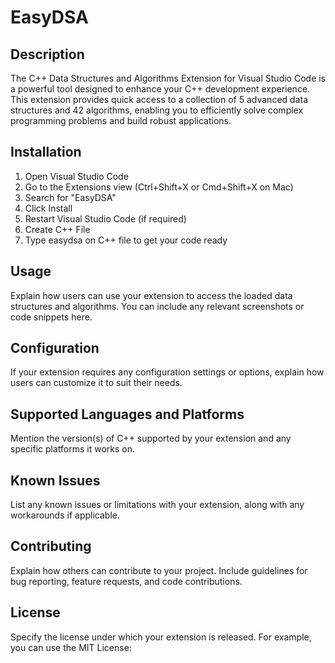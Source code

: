 <!-- @format -->

# EasyDSA

## Description

The C++ Data Structures and Algorithms Extension for Visual Studio Code is a powerful tool designed to enhance your C++ development experience. This extension provides quick access to a collection of 5 advanced data structures and 42 algorithms, enabling you to efficiently solve complex programming problems and build robust applications.

## Installation

1. Open Visual Studio Code
2. Go to the Extensions view (Ctrl+Shift+X or Cmd+Shift+X on Mac)
3. Search for "EasyDSA"
4. Click Install
5. Restart Visual Studio Code (if required)
6. Create C++ File
7. Type easydsa on C++ file to get your code ready

## Usage

Explain how users can use your extension to access the loaded data structures and algorithms. You can include any relevant screenshots or code snippets here.

## Configuration

If your extension requires any configuration settings or options, explain how users can customize it to suit their needs.

## Supported Languages and Platforms

Mention the version(s) of C++ supported by your extension and any specific platforms it works on.

## Known Issues

List any known issues or limitations with your extension, along with any workarounds if applicable.

## Contributing

Explain how others can contribute to your project. Include guidelines for bug reporting, feature requests, and code contributions.

## License

Specify the license under which your extension is released. For example, you can use the MIT License:

